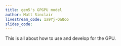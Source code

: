 ```yaml
---
title: gem5's GPGPU model
author: Matt Sinclair
livestream_code: 1a9Yj-QaQoo
slides_code:
---
```


This is all about how to use and develop for the GPU.
